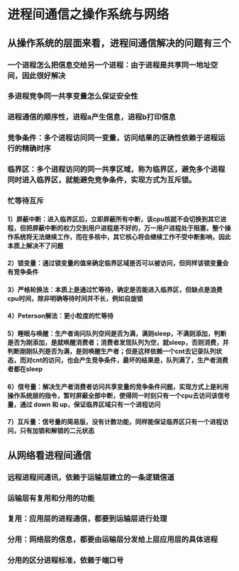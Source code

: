 # 进程间通信之操作系统与网络
## 从操作系统的层面来看，进程间通信解决的问题有三个
### 一个进程怎么把信息交给另一个进程：由于进程是共享同一地址空间，因此很好解决
### 多进程竞争同一共享变量怎么保证安全性
### 进程通信的顺序性，进程a产生信息，进程b打印信息

### 竞争条件：多个进程访问同一变量，访问结果的正确性依赖于进程运行的精确时序

### 临界区：多个进程访问的同一共享区域，称为临界区，避免多个进程同时进入临界区，就能避免竞争条件，实现方式为互斥锁。

### 忙等待互斥
#### 1）屏蔽中断：进入临界区后，立即屏蔽所有中断，该cpu核就不会切换到其它进程，但把屏蔽中断的权力交到用户进程是不好的，万一用户进程处于阻塞，整个操作系统将无法继续工作，而在多核中，其它核心将会继续工作不受中断影响，因此本质上解决不了问题

#### 2）锁变量：通过锁变量的值来确定临界区域是否可以被访问，但同样该锁变量会有竞争条件

#### 3）严格轮换法：本质上是通过忙等待，确定是否能进入临界区，但缺点是浪费cpu时间，除非明确等待时间并不长，例如自旋锁

#### 4）Peterson解法：更小粒度的忙等待

#### 5）睡眠与唤醒：生产者询问队列空间是否为满，满则sleep，不满则添加，判断是否为刚添加，是就唤醒消费者；消费者发现队列为空，就sleep，否则消费，并判断刚刚队列是否为满，是则唤醒生产者；但是这样依赖一个cnt去记录队列状态，而对cnt的访问，也会产生竞争条件，最坏的结果是，队列满了，生产者消费者都在sleep

#### 6）信号量：解决生产者消费者访问共享变量的竞争条件问题，实现方式上是利用操作系统层的指令，暂时屏蔽全部中断，使得同一时刻只有一个cpu去访问该信号量，通过 down 和 up，保证临界区域只有一个进程访问

#### 7）互斥量：信号量的简易版，没有计数功能，同样能保证临界区只有一个进程访问，只有加锁和解锁的二元状态

## 从网络看进程间通信
### 远程进程间通讯，依赖于运输层建立的一条逻辑信道
### 运输层有复用和分用的功能
### 复用：应用层的进程通信，都要到运输层进行处理
### 分用：网络层的信息，都要由运输层分发给上层应用层的具体进程
### 分用的区分进程标准，依赖于端口号